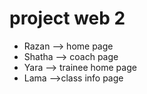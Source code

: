 # project web 2
- Razan --> home page   
- Shatha -->  coach page  
- Yara -->  trainee home page  
- Lama -->class info page
